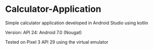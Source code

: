 # Calculator-Application
Simple calculator application developed in Android Studio using kotlin

Version: API 24: Android 7.0 (Nougat)

Tested on Pixel 3 API 29 using the virtual emulator
